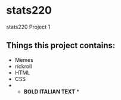 # stats220
stats220 Project 1

## Things this project contains:

* Memes
* rickroll
* HTML
* CSS
* * **BOLD ITALIAN TEXT** *
